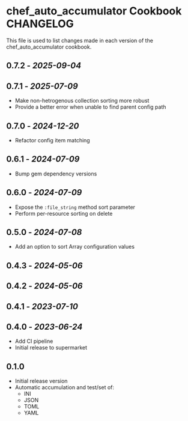 # chef_auto_accumulator Cookbook CHANGELOG

This file is used to list changes made in each version of the chef_auto_accumulator cookbook.

## 0.7.2 - *2025-09-04*

## 0.7.1 - *2025-07-09*

- Make non-hetrogenous collection sorting more robust
- Provide a better error when unable to find parent config path

## 0.7.0 - *2024-12-20*

- Refactor config item matching

## 0.6.1 - *2024-07-09*

- Bump gem dependency versions

## 0.6.0 - *2024-07-09*

- Expose the `:file_string` method sort parameter
- Perform per-resource sorting on delete

## 0.5.0 - *2024-07-08*

- Add an option to sort Array configuration values

## 0.4.3 - *2024-05-06*

## 0.4.2 - *2024-05-06*

## 0.4.1 - *2023-07-10*

## 0.4.0 - *2023-06-24*

- Add CI pipeline
- Initial release to supermarket

## 0.1.0

- Initial release version
- Automatic accumulation and test/set of:
  - INI
  - JSON
  - TOML
  - YAML
